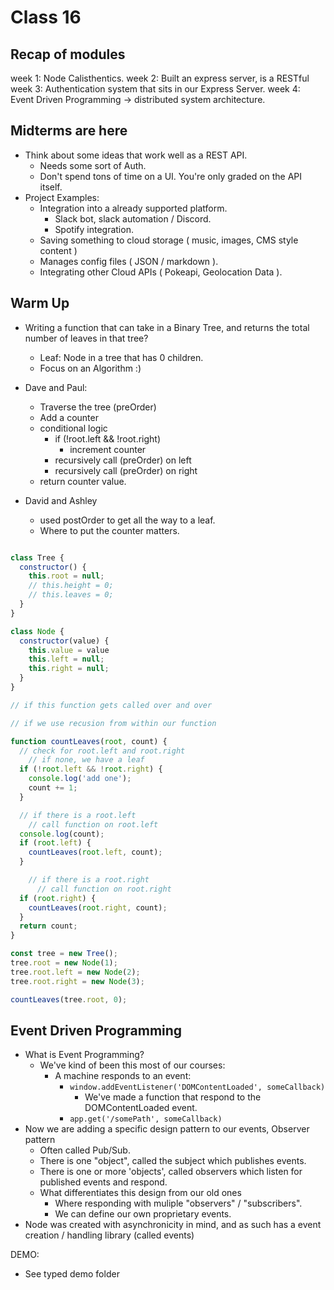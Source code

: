 # Class 16

## Recap of modules

  week 1: Node Calisthentics.
  week 2: Built an express server, is a RESTful
  week 3: Authentication system that sits in our Express Server.
  week 4: Event Driven Programming -> distributed system architecture.

## Midterms are here

- Think about some ideas that work well as a REST API.
  - Needs some sort of Auth.
  - Don't spend tons of time on a UI.  You're only graded on the API itself.
- Project Examples:
  - Integration into a already supported platform.
    - Slack bot, slack automation / Discord.
    - Spotify integration.
  - Saving something to cloud storage ( music, images, CMS style content )
  - Manages config files ( JSON / markdown ).
  - Integrating other Cloud APIs ( Pokeapi, Geolocation Data ).

## Warm Up

- Writing a function that can take in a Binary Tree, and returns the total number of leaves in that tree?
  - Leaf: Node in a tree that has 0 children.
  - Focus on an Algorithm :)

- Dave and Paul:
  - Traverse the tree (preOrder)
  - Add a counter
  - conditional logic
    - if (!root.left && !root.right)
      - increment counter
    - recursively call (preOrder) on left
    - recursively call (preOrder) on right
  - return counter value.

- David and Ashley
  - used postOrder to get all the way to a leaf.
  - Where to put the counter matters.

```js

class Tree {
  constructor() {
    this.root = null;
    // this.height = 0;
    // this.leaves = 0;
  }
}

class Node {
  constructor(value) {
    this.value = value
    this.left = null;
    this.right = null;
  }
}

// if this function gets called over and over

// if we use recusion from within our function

function countLeaves(root, count) {
  // check for root.left and root.right
    // if none, we have a leaf
  if (!root.left && !root.right) {
    console.log('add one');
    count += 1;
  }

  // if there is a root.left
    // call function on root.left
  console.log(count);
  if (root.left) {
    countLeaves(root.left, count);
  }

    // if there is a root.right
      // call function on root.right
  if (root.right) {
    countLeaves(root.right, count);
  }
  return count;
}

const tree = new Tree();
tree.root = new Node(1);
tree.root.left = new Node(2);
tree.root.right = new Node(3);

countLeaves(tree.root, 0);

```

## Event Driven Programming

- What is Event Programming?
  - We've kind of been this most of our courses:
    - A machine responds to an event:
      - `window.addEventListener('DOMContentLoaded', someCallback)`
        - We've made a function that respond to the DOMContentLoaded event.
      - `app.get('/somePath', someCallback)`
- Now we are adding a specific design pattern to our events, Observer pattern
  - Often called Pub/Sub.
  - There is one "object", called the subject which publishes events.
  - There is one or more 'objects', called observers which listen for published events and respond.
  - What differentiates this design from our old ones
    - Where responding with muliple "observers" / "subscribers".
    - We can define our own proprietary events.
- Node was created with asynchronicity in mind, and as such has a event creation / handling library (called events)

DEMO:

- See typed demo folder
